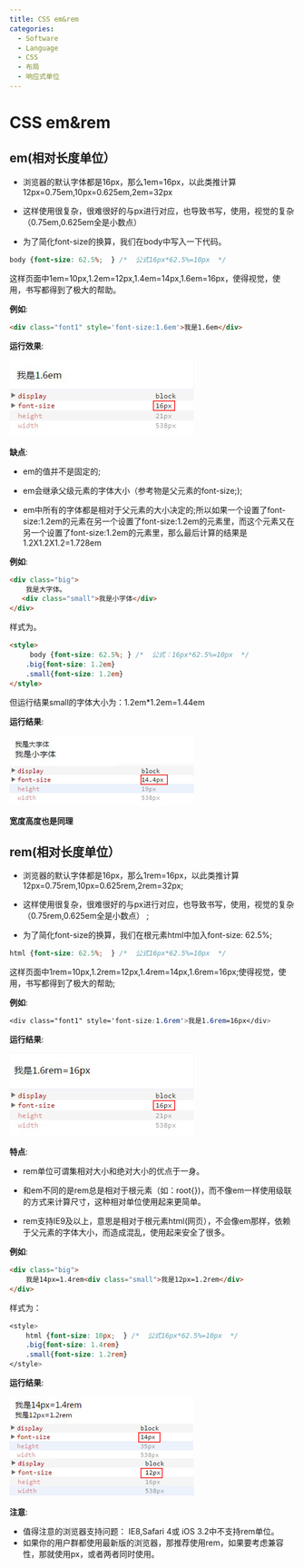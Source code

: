 ```yaml
---
title: CSS em&rem
categories:
  - Software
  - Language
  - CSS
  - 布局
  - 响应式单位
---
```

# CSS em&rem

## em(相对长度单位）

- 浏览器的默认字体都是16px，那么1em=16px，以此类推计算12px=0.75em,10px=0.625em,2em=32px

- 这样使用很复杂，很难很好的与px进行对应，也导致书写，使用，视觉的复杂（0.75em,0.625em全是小数点）

- 为了简化font-size的换算，我们在body中写入一下代码。

```css
body {font-size: 62.5%;  } /*  公式16px*62.5%=10px  */
```

这样页面中1em=10px,1.2em=12px,1.4em=14px,1.6em=16px，使得视觉，使用，书写都得到了极大的帮助。

**例如**:

```html
<div class="font1" style='font-size:1.6em'>我是1.6em</div>
```

**运行效果**:

![](https://raw.githubusercontent.com/LuShan123888/Files/main/Pictures/2020-12-10-hDvlcgFTAaq5R2V.png)

**缺点**:

- em的值并不是固定的;

- em会继承父级元素的字体大小（参考物是父元素的font-size;);

- em中所有的字体都是相对于父元素的大小决定的;所以如果一个设置了font-size:1.2em的元素在另一个设置了font-size:1.2em的元素里，而这个元素又在另一个设置了font-size:1.2em的元素里，那么最后计算的结果是1.2X1.2X1.2=1.728em

**例如**:

```html
<div class="big">
    我是大字体。
   <div class="small">我是小字体</div>
</div>
```

样式为。

```html
<style>
     body {font-size: 62.5%; } /*  公式：16px*62.5%=10px  */
    .big{font-size: 1.2em}
    .small{font-size: 1.2em}
</style>
```

但运行结果small的字体大小为：1.2em*1.2em=1.44em

**运行结果**:

![](https://raw.githubusercontent.com/LuShan123888/Files/main/Pictures/2020-12-10-ewCYWoGiMTHhlus.png)

**宽度高度也是同理**

## rem(相对长度单位）

- 浏览器的默认字体都是16px，那么1rem=16px，以此类推计算12px=0.75rem,10px=0.625rem,2rem=32px;

- 这样使用很复杂，很难很好的与px进行对应，也导致书写，使用，视觉的复杂（0.75rem,0.625em全是小数点） ;

- 为了简化font-size的换算，我们在根元素html中加入font-size: 62.5%;

```css
html {font-size: 62.5%;  } /*  公式16px*62.5%=10px  */
```

这样页面中1rem=10px,1.2rem=12px,1.4rem=14px,1.6rem=16px;使得视觉，使用，书写都得到了极大的帮助;

**例如**:

```css
<div class="font1" style='font-size:1.6rem'>我是1.6rem=16px</div>
```

**运行结果**:

![](https://raw.githubusercontent.com/LuShan123888/Files/main/Pictures/2020-12-10-PXMxFtm6VCWk7sD.png)

**特点**:

- rem单位可谓集相对大小和绝对大小的优点于一身。

- 和em不同的是rem总是相对于根元素（如：root{})，而不像em一样使用级联的方式来计算尺寸，这种相对单位使用起来更简单。

- rem支持IE9及以上，意思是相对于根元素html(网页），不会像em那样，依赖于父元素的字体大小，而造成混乱，使用起来安全了很多。

**例如**:

```html
<div class="big">
    我是14px=1.4rem<div class="small">我是12px=1.2rem</div>
</div>
```

样式为：

```css
<style>
    html {font-size: 10px;  } /*  公式16px*62.5%=10px  */
    .big{font-size: 1.4rem}
    .small{font-size: 1.2rem}
</style>
```

**运行结果**:

![](https://raw.githubusercontent.com/LuShan123888/Files/main/Pictures/2020-12-10-nKrYJt45FoVcPXf.png)

**注意**:

- 值得注意的浏览器支持问题： IE8,Safari 4或 iOS 3.2中不支持rem单位。
- 如果你的用户群都使用最新版的浏览器，那推荐使用rem，如果要考虑兼容性，那就使用px，或者两者同时使用。

